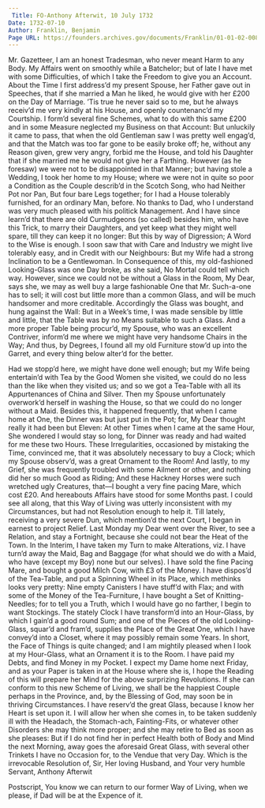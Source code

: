 ```yaml
---
 Title: FO-Anthony Afterwit, 10 July 1732
Date: 1732-07-10
Author: Franklin, Benjamin
Page URL: https://founders.archives.gov/documents/Franklin/01-01-02-0080
---
```


Mr. Gazetteer,
I am an honest Tradesman, who never meant Harm to any Body. My Affairs went on smoothly while a Batchelor; but of late I have met with some Difficulties, of which I take the Freedom to give you an Account.
About the Time I first address’d my present Spouse, her Father gave out in Speeches, that if she married a Man he liked, he would give with her £200 on the Day of Marriage. ’Tis true he never said so to me, but he always receiv’d me very kindly at his House, and openly countenanc’d my Courtship. I form’d several fine Schemes, what to do with this same £200 and in some Measure neglected my Business on that Account: But unluckily it came to pass, that when the old Gentleman saw I was pretty well engag’d, and that the Match was too far gone to be easily broke off; he, without any Reason given, grew very angry, forbid me the House, and told his Daughter that if she married me he would not give her a Farthing. However (as he foresaw) we were not to be disappointed in that Manner; but having stole a Wedding, I took her home to my House; where we were not in quite so poor a Condition as the Couple describ’d in the Scotch Song, who had
Neither Pot nor Pan,
But four bare Legs together;
for I had a House tolerably furnished, for an ordinary Man, before. No thanks to Dad, who I understand was very much pleased with his politick Management. And I have since learn’d that there are old Curmudgeons (so called) besides him, who have this Trick, to marry their Daughters, and yet keep what they might well spare, till they can keep it no longer: But this by way of Digression; A Word to the Wise is enough.
I soon saw that with Care and Industry we might live tolerably easy, and in Credit with our Neighbours: But my Wife had a strong Inclination to be a Gentlewoman. In Consequence of this, my old-fashioned Looking-Glass was one Day broke, as she said, No Mortal could tell which way. However, since we could not be without a Glass in the Room, My Dear, says she, we may as well buy a large fashionable One that Mr. Such-a-one has to sell; it will cost but little more than a common Glass, and will be much handsomer and more creditable. Accordingly the Glass was bought, and hung against the Wall: But in a Week’s time, I was made sensible by little and little, that the Table was by no Means suitable to such a Glass. And a more proper Table being procur’d, my Spouse, who was an excellent Contriver, inform’d me where we might have very handsome Chairs in the Way; And thus, by Degrees, I found all my old Furniture stow’d up into the Garret, and every thing below alter’d for the better.

Had we stopp’d here, we might have done well enough; but my Wife being entertain’d with Tea by the Good Women she visited, we could do no less than the like when they visited us; and so we got a Tea-Table with all its Appurtenances of China and Silver. Then my Spouse unfortunately overwork’d herself in washing the House, so that we could do no longer without a Maid. Besides this, it happened frequently, that when I came home at One, the Dinner was but just put in the Pot; for, My Dear thought really it had been but Eleven: At other Times when I came at the same Hour, She wondered I would stay so long, for Dinner was ready and had waited for me these two Hours. These Irregularities, occasioned by mistaking the Time, convinced me, that it was absolutely necessary to buy a Clock; which my Spouse observ’d, was a great Ornament to the Room! And lastly, to my Grief, she was frequently troubled with some Ailment or other, and nothing did her so much Good as Riding; And these Hackney Horses were such wretched ugly Creatures, that—I bought a very fine pacing Mare, which cost £20. And hereabouts Affairs have stood for some Months past.
I could see all along, that this Way of Living was utterly inconsistent with my Circumstances, but had not Resolution enough to help it. Till lately, receiving a very severe Dun, which mention’d the next Court, I began in earnest to project Relief. Last Monday my Dear went over the River, to see a Relation, and stay a Fortnight, because she could not bear the Heat of the Town. In the Interim, I have taken my Turn to make Alterations, viz. I have turn’d away the Maid, Bag and Baggage (for what should we do with a Maid, who have (except my Boy) none but our selves). I have sold the fine Pacing Mare, and bought a good Milch Cow, with £3 of the Money. I have dispos’d of the Tea-Table, and put a Spinning Wheel in its Place, which methinks looks very pretty: Nine empty Canisters I have stuff’d with Flax; and with some of the Money of the Tea-Furniture, I have bought a Set of Knitting-Needles; for to tell you a Truth, which I would have go no farther, I begin to want Stockings. The stately Clock I have transform’d into an Hour-Glass, by which I gain’d a good round Sum; and one of the Pieces of the old Looking-Glass, squar’d and fram’d, supplies the Place of the Great One, which I have convey’d into a Closet, where it may possibly remain some Years. In short, the Face of Things is quite changed; and I am mightily pleased when I look at my Hour-Glass, what an Ornament it is to the Room. I have paid my Debts, and find Money in my Pocket. I expect my Dame home next Friday, and as your Paper is taken in at the House where she is, I hope the Reading of this will prepare her Mind for the above surprizing Revolutions. If she can conform to this new Scheme of Living, we shall be the happiest Couple perhaps in the Province, and, by the Blessing of God, may soon be in thriving Circumstances. I have reserv’d the great Glass, because I know her Heart is set upon it. I will allow her when she comes in, to be taken suddenly ill with the Headach, the Stomach-ach, Fainting-Fits, or whatever other Disorders she may think more proper; and she may retire to Bed as soon as she pleases: But if I do not find her in perfect Health both of Body and Mind the next Morning, away goes the aforesaid Great Glass, with several other Trinkets I have no Occasion for, to the Vendue that very Day. Which is the irrevocable Resolution of, Sir, Her loving Husband, and Your very humble Servant,
Anthony Afterwit

Postscript, You know we can return to our former Way of Living, when we please, if Dad will be at the Expence of it.


